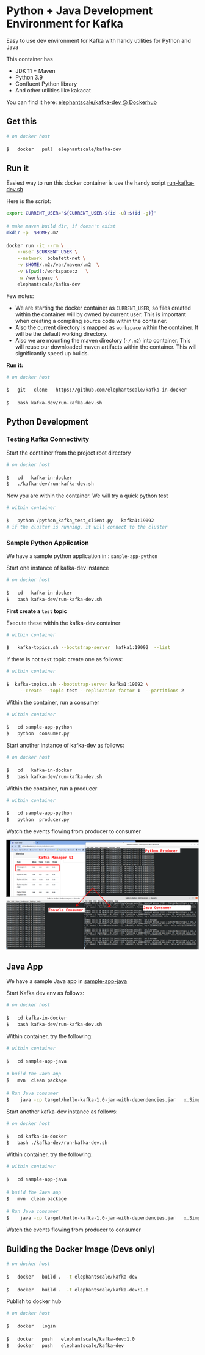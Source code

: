 # Python + Java  Development Environment for Kafka

Easy to use dev environment for Kafka with handy utilities for Python and Java

This container has

* JDK 11 + Maven
* Python 3.9
* Confluent Python library
* And other utilities like kakacat

You can find it here: [elephantscale/kafka-dev @ Dockerhub](https://hub.docker.com/repository/docker/elephantscale/kafka-dev)

## Get this

```bash
# on docker host

$   docker   pull  elephantscale/kafka-dev
```

## Run it

Easiest way to run this docker container is use the handy script [run-kafka-dev.sh](run-kafka-dev.sh)

Here is the script:

```bash
export CURRENT_USER="${CURRENT_USER-$(id -u):$(id -g)}"

# make maven build dir, if doesn't exist
mkdir -p  $HOME/.m2

docker run -it --rm \
    --user $CURRENT_USER \
    --network  bobafett-net \
    -v $HOME/.m2:/var/maven/.m2  \
    -v $(pwd):/workspace:z   \
    -w /workspace \
    elephantscale/kafka-dev
```

Few notes:

* We are starting the docker container as `CURRENT_USER`,  so files created within the container will by owned by current user.  This is important when creating a compiling source code within the container.
* Also the current directory is mapped as `workspace` within the container.  It will be the default working directory.
* Also we are mounting the maven directory (`~/.m2`) into container.  This will reuse our downloaded maven artifacts within the container.  This will significantly speed up builds.

**Run it:**

```bash
# on docker host

$   git   clone   https://github.com/elephantscale/kafka-in-docker

$   bash kafka-dev/run-kafka-dev.sh
```

## Python Development

### Testing Kafka Connectivity

Start the container from the project root directory

```bash
# on docker host

$   cd   kafka-in-docker
$   ./kafka-dev/run-kafka-dev.sh
```

Now you are within the container.  We will try a quick python test

```bash
# within container

$   python /python_kafka_test_client.py   kafka1:19092
# if the cluster is running, it will connect to the cluster
```

### Sample Python Application

We have a sample python application in : `sample-app-python`

Start one instance of kafka-dev instance

```bash
# on docker host

$   cd   kafka-in-docker
$   bash kafka-dev/run-kafka-dev.sh
```

**First create a `test` topic**

Execute these within the kafka-dev container

```bash
# within container

$   kafka-topics.sh --bootstrap-server  kafka1:19092  --list
```

If there is not `test` topic create one as follows:

```bash
# within container

$  kafka-topics.sh --bootstrap-server kafka1:19092 \
     --create --topic test --replication-factor 1  --partitions 2
```

Within the container, run a consumer

```bash
# within container

$   cd sample-app-python
$   python  consumer.py
```

Start another instance of kafka-dev as follows:

```bash
# on docker host

$   cd   kafka-in-docker
$   bash kafka-dev/run-kafka-dev.sh
```

Within the container, run a producer

```bash
# within container

$   cd sample-app-python
$   python  producer.py
```

Watch the events flowing from producer to consumer

![](../images/kafka-single-5a.png)

## Java App

We have a sample Java app in [sample-app-java](sample-app-java/)

Start Kafka dev env as follows:

```bash
# on docker host

$   cd kafka-in-docker
$   bash kafka-dev/run-kafka-dev.sh
```

Within container, try the following:

```bash
# within container

$   cd sample-app-java

# build the Java app
$   mvn  clean package

# Run Java consumer
$    java -cp target/hello-kafka-1.0-jar-with-dependencies.jar   x.SimpleConsumer
```

Start another kafka-dev instance as follows:

```bash
# on docker host

$   cd kafka-in-docker
$   bash ./kafka-dev/run-kafka-dev.sh
```

Within container, try the following:

```bash
# within container

$   cd sample-app-java

# build the Java app
$   mvn  clean package

# Run Java consumer
$    java -cp target/hello-kafka-1.0-jar-with-dependencies.jar   x.SimpleProducer
```

Watch the events flowing from producer to consumer

## Building  the Docker Image (Devs only)

```bash
# on docker host

$   docker   build .  -t elephantscale/kafka-dev

$   docker   build .  -t elephantscale/kafka-dev:1.0
```

Publish to docker hub

```bash
# on docker host

$   docker   login

$   docker   push   elephantscale/kafka-dev:1.0
$   docker   push   elephantscale/kafka-dev
```
